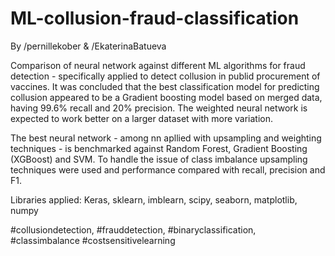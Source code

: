 # ML-collusion-fraud-classification
By /pernillekober & /EkaterinaBatueva

Comparison of neural network against different ML algorithms for fraud detection - specifically applied to detect collusion in publid procurement of vaccines. It was concluded that the best classification model for predicting collusion appeared to be a Gradient boosting model based on merged data, having 99.6% recall and 20% precision. The weighted neural network is expected to work better on a larger dataset with more variation.

The best neural network - among nn apllied with upsampling and weighting techniques - is benchmarked against Random Forest, Gradient Boosting (XGBoost) and SVM. To handle the issue of class imbalance upsampling techniques were used and performance compared with recall, precision and F1. 

Libraries applied: Keras, sklearn, imblearn, scipy, seaborn, matplotlib, numpy

#collusiondetection, #frauddetection, #binaryclassification, #classimbalance #costsensitivelearning
